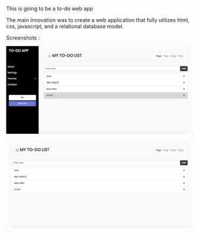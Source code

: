 This is going to be a to-do web app

The main innovation was to create a web application that fully utilizes html, css, javascript, and a relational database model. 

Screenshots :

![example image](imgs/menu.png)

![example image](imgs/menux.png)

